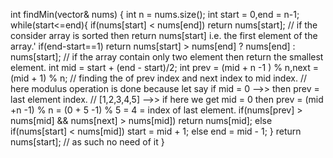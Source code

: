 int findMin(vector<int>& nums) {
int n = nums.size();
int start = 0,end = n-1;
while(start<=end){
if(nums[start] < nums[end]) return nums[start]; // if the consider array is sorted then return nums[start] i.e. the first element of the array.'
if(end-start==1) return nums[start] > nums[end] ? nums[end] : nums[start]; // if the array contain only two element then return the smallest element.
int mid = start + (end - start)/2;
int prev = (mid + n -1 ) % n,next = (mid + 1) % n; // finding the of prev index  and next index to mid index.
// here modulus operation is done because let say if mid = 0 -->> then prev = last element index.
// [1,2,3,4,5] -->> if here we get mid = 0 then prev = (mid +n -1) % n = (0 + 5 -1) % 5 = 4 = index of last element.
if(nums[prev] > nums[mid] && nums[next] > nums[mid])
return nums[mid];
else if(nums[start] < nums[mid])
start = mid + 1;
else
end = mid - 1;
}
return nums[start]; // as such no need of it
}